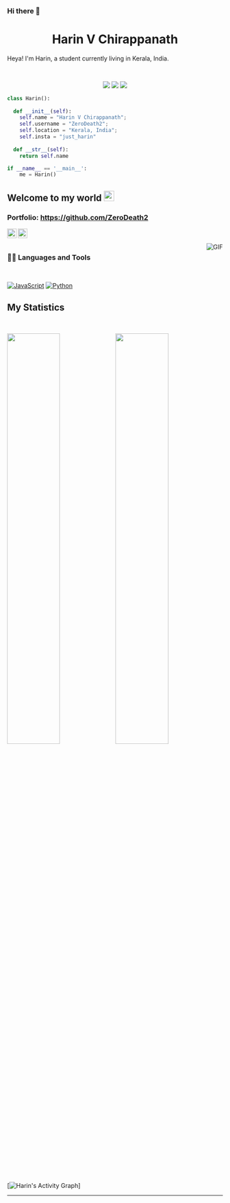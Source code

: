 ### Hi there 👋
<h1 align="center">
  <b>Harin V Chirappanath</b>
</h1>

Heya! I'm Harin, a student currently living in Kerala, India.

<br>

<p>
<div align="center">
  <img src="https://img.shields.io/badge/-HTML-c58545?style=for-the-badge&logo=html5&logoColor=c58545&labelColor=282828">
  <img src="https://img.shields.io/badge/-CSS-d1a01f?style=for-the-badge&logo=css3&logoColor=d1a01f&labelColor=282828">
  <img src="https://img.shields.io/badge/-Python-98b982?style=for-the-badge&logo=python&logoColor=98b982&labelColor=282828">
</div>
</p>

```python
class Harin():
    
  def __init__(self):
    self.name = "Harin V Chirappanath";
    self.username = "ZeroDeath2";
    self.location = "Kerala, India";
    self.insta = "just_harin"
  
  def __str__(self):
    return self.name

if __name__ == '__main__':
    me = Harin()
```

## Welcome to my world <img src="https://github.com/TheDudeThatCode/TheDudeThatCode/blob/master/Assets/Earth.gif" width="24px">

### Portfolio: https://github.com/ZeroDeath2

<a href="https://www.facebook.com/profile.php?id=100075508052920">
  <img align="left" alt="Harin" width="22px" src="https://cdn.jsdelivr.net/npm/simple-icons@v3/icons/facebook.svg" />
</a>
<a href="https://www.instagram.com/just_harin/">
  <img align="left" alt="Harin" width="22px" src="https://cdn.jsdelivr.net/npm/simple-icons@v3/icons/instagram.svg" />
</a>

<br />
<br />

  <img align="right" alt="GIF" src="https://media.giphy.com/media/836HiJc7pgzy8iNXCn/giphy.gif" />
  
### 👨‍💻 Languages and Tools

<br />

[![JavaScript](https://img.shields.io/badge/-JavaScript-black?style=flat&logo=javascript&link=https://github.com/BRdhanani)](https://github.com/BRdhanani) 
[![Python](https://img.shields.io/pypi/pyversions/Pyth)](https://github.com/ZeroDeath2) 
## My Statistics

<br/>
<p align="left">
  <img width="49.5%" src="https://github-readme-stats.vercel.app/api?username=ZeroDeath2&show_icons=true&theme=gruvbox&hide_border=true" />
    <img width="49.5%" src="https://github-readme-streak-stats.herokuapp.com/?user=ZeroDeath2&theme=gruvbox&hide_border=true" />
  </a>
</p>
<br>

[![Harin's Activity Graph](https://activity-graph.herokuapp.com/graph?username=ZeroDeath2&custom_title=Harin's%20Contribution%20Graph&theme=gruvbox&bg_color=282828&hide_border=true&line=d1a01f&point=c58545)]

------
